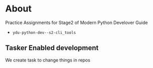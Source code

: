# About 

Practice Assignments for Stage2 of Modern Python Develover Guide

- `ydu-python-dev--s2-cli_tools`

## Tasker Enabled development

We create task to change things in repos




